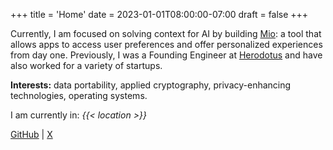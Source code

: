 +++
title = 'Home'
date = 2023-01-01T08:00:00-07:00
draft = false
+++

Currently, I am focused on solving context for AI by building [Mio](https://mio.xyz): a tool that allows apps to access user preferences and offer personalized experiences from day one. Previously, I was a Founding Engineer at [Herodotus](https://herodotus.dev) and have also worked for a variety of startups.

**Interests:** data portability, applied cryptography, privacy-enhancing technologies, operating systems.

I am currently in: *{{< location >}}*

[GitHub](https://github.com/tiagofneto) | [X](https://x.com/0xtiagofneto)

